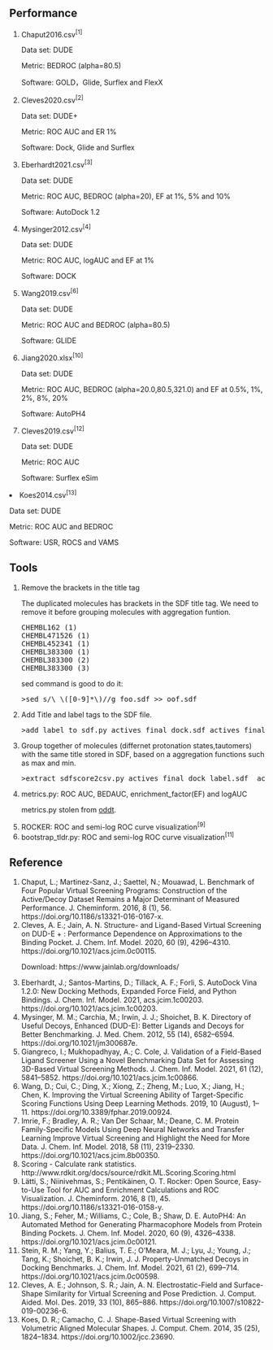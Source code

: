 <h2>Performance</h2>
<ol>
<li>Chaput2016.csv<sup>[1]</sup></li>
<p>Data set: DUDE</p>
<p>Metric: BEDROC (alpha=80.5)</p>
<p>Software: GOLD，Glide, Surflex and FlexX</p>  
<li>Cleves2020.csv<sup>[2]</sup></li>
<p>Data set: DUDE+</p>
<p>Metric: ROC AUC and ER 1%</p>
<p>Software: Dock, Glide and Surflex</p>
<li>Eberhardt2021.csv<sup>[3]</sup></li>
<p>Data set: DUDE</p>
<p>Metric: ROC AUC, BEDROC (alpha=20), EF at 1%, 5% and 10%</p>
<p>Software: AutoDock 1.2</p>
<li>Mysinger2012.csv<sup>[4]</sup></li>
<p>Data set: DUDE</p>
<p>Metric: ROC AUC, logAUC and EF at 1%</p>
<p>Software: DOCK</p>
<li>Wang2019.csv<sup>[6]</sup></li>
<p>Data set: DUDE</p>
<p>Metric: ROC AUC and BEDROC (alpha=80.5)</p>
<p>Software: GLIDE</p>

<li>Jiang2020.xlsx<sup>[10]</sup></li>
<p>Data set: DUDE</p>
<p>Metric: ROC AUC, BEDROC (alpha=20.0,80.5,321.0) and EF at 0.5%, 1%, 2%, 8%, 20%</p>
<p>Software: AutoPH4</p>

<li>Cleves2019.csv<sup>[12]</sup></li>
<p>Data set: DUDE</p>
<p>Metric: ROC AUC</p>
<p>Software: Surflex eSim</p>  
</ol>

<li>Koes2014.csv<sup>[13]</sup></li>
<p>Data set: DUDE</p>
<p>Metric: ROC AUC and BEDROC</p>
<p>Software: USR, ROCS and VAMS</p>  
</ol>

<h2>Tools</h2>
<ol>
<li>Remove the brackets in the title tag</li>
<p>The duplicated molecules has brackets in the SDF title tag. We need to remove it before grouping molecules with aggregation funtion.</p>
<pre line="1" lang="python">
CHEMBL162 (1)
CHEMBL471526 (1)
CHEMBL452341 (1)
CHEMBL383300 (1)
CHEMBL383300 (2)
CHEMBL383300 (3)
</pre>
<p>sed command is good to do it:</p>
<pre line="1" lang="python">
>sed s/\ \([0-9]*\)//g foo.sdf >> oof.sdf
</pre>
<li>Add Title and label tags to the SDF file.</li>
<pre line="1" lang="python">
>add_label_to_sdf.py actives_final_dock.sdf actives_final_dock_label.sdf active
</pre>
<li>Group together of molecules (differnet protonation states,tautomers) with the same title stored in SDF, based on a aggregation functions such as max and min.</li>
<pre line="1" lang="python">
>extract_sdfscore2csv.py actives_final_dock_label.sdf  actives_score.csv Chemgauss4 min
</pre>
<li>metrics.py: ROC AUC, BEDAUC, enrichment_factor(EF) and logAUC</li>
<p>metrics.py stolen from <a href="https://github.com/oddt/oddt">oddt</a>.</p>

<li>ROCKER: ROC and semi-log ROC curve visualization<sup>[9]</sup></li>

<li>bootstrap_tldr.py: ROC and semi-log ROC curve visualization<sup>[11]</sup></li>

</ol>

<h2>Reference</h2>
<ol>
<li>Chaput, L.; Martinez-Sanz, J.; Saettel, N.; Mouawad, L. Benchmark of Four Popular Virtual Screening Programs: Construction of the Active/Decoy Dataset Remains a Major Determinant of Measured Performance. J. Cheminform. 2016, 8 (1), 56. https://doi.org/10.1186/s13321-016-0167-x.</li>
<li>Cleves, A. E.; Jain, A. N. Structure- and Ligand-Based Virtual Screening on DUD-E + : Performance Dependence on Approximations to the Binding Pocket. J. Chem. Inf. Model. 2020, 60 (9), 4296–4310. https://doi.org/10.1021/acs.jcim.0c00115.</li>
<p>Download: https://www.jainlab.org/downloads/</p>
<li>Eberhardt, J.; Santos-Martins, D.; Tillack, A. F.; Forli, S. AutoDock Vina 1.2.0: New Docking Methods, Expanded Force Field, and Python Bindings. J. Chem. Inf. Model. 2021, acs.jcim.1c00203. https://doi.org/10.1021/acs.jcim.1c00203.</li>
<li>Mysinger, M. M.; Carchia, M.; Irwin, J. J.; Shoichet, B. K. Directory of Useful Decoys, Enhanced (DUD-E): Better Ligands and Decoys for Better Benchmarking. J. Med. Chem. 2012, 55 (14), 6582–6594. https://doi.org/10.1021/jm300687e.</li>
<li>Giangreco, I.; Mukhopadhyay, A.; C. Cole, J. Validation of a Field-Based Ligand Screener Using a Novel Benchmarking Data Set for Assessing 3D-Based Virtual Screening Methods. J. Chem. Inf. Model. 2021, 61 (12), 5841–5852. https://doi.org/10.1021/acs.jcim.1c00866.</li>
<li>Wang, D.; Cui, C.; Ding, X.; Xiong, Z.; Zheng, M.; Luo, X.; Jiang, H.; Chen, K. Improving the Virtual Screening Ability of Target-Specific Scoring Functions Using Deep Learning Methods. 2019, 10 (August), 1–11. https://doi.org/10.3389/fphar.2019.00924.</li>
<li>Imrie, F.; Bradley, A. R.; Van Der Schaar, M.; Deane, C. M. Protein Family-Specific Models Using Deep Neural Networks and Transfer Learning Improve Virtual Screening and Highlight the Need for More Data. J. Chem. Inf. Model. 2018, 58 (11), 2319–2330. https://doi.org/10.1021/acs.jcim.8b00350.</li>  
<li>Scoring - Calculate rank statistics. http://www.rdkit.org/docs/source/rdkit.ML.Scoring.Scoring.html</li>
<li>Lätti, S.; Niinivehmas, S.; Pentikäinen, O. T. Rocker: Open Source, Easy-to-Use Tool for AUC and Enrichment Calculations and ROC Visualization. J. Cheminform. 2016, 8 (1), 45. https://doi.org/10.1186/s13321-016-0158-y.</li>
<li>Jiang, S.; Feher, M.; Williams, C.; Cole, B.; Shaw, D. E. AutoPH4: An Automated Method for Generating Pharmacophore Models from Protein Binding Pockets. J. Chem. Inf. Model. 2020, 60 (9), 4326–4338. https://doi.org/10.1021/acs.jcim.0c00121.</li>
<li>Stein, R. M.; Yang, Y.; Balius, T. E.; O’Meara, M. J.; Lyu, J.; Young, J.; Tang, K.; Shoichet, B. K.; Irwin, J. J. Property-Unmatched Decoys in Docking Benchmarks. J. Chem. Inf. Model. 2021, 61 (2), 699–714. https://doi.org/10.1021/acs.jcim.0c00598.</li>
<li>Cleves, A. E.; Johnson, S. R.; Jain, A. N. Electrostatic-Field and Surface-Shape Similarity for Virtual Screening and Pose Prediction. J. Comput. Aided. Mol. Des. 2019, 33 (10), 865–886. https://doi.org/10.1007/s10822-019-00236-6.</li>
<li>Koes, D. R.; Camacho, C. J. Shape-Based Virtual Screening with Volumetric Aligned Molecular Shapes. J. Comput. Chem. 2014, 35 (25), 1824–1834. https://doi.org/10.1002/jcc.23690.</li>
</ol>
